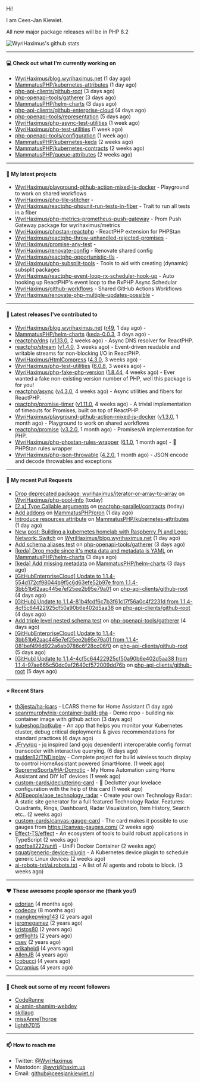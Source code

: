 Hi!

I am Cees-Jan Kiewiet.

All new major package releases will be in PHP 8.2

![WyriHaximus's github stats](https://github-readme-stats.vercel.app/api?username=WyriHaximus&show_icons=true)

---

#### 💻 Check out what I'm currently working on

- [WyriHaximus/blog.wyrihaximus.net](https://github.com/WyriHaximus/blog.wyrihaximus.net) (1 day ago)
- [MammatusPHP/kubernetes-attributes](https://github.com/MammatusPHP/kubernetes-attributes) (1 day ago)
- [php-api-clients/github-root](https://github.com/php-api-clients/github-root) (3 days ago)
- [php-openapi-tools/gatherer](https://github.com/php-openapi-tools/gatherer) (3 days ago)
- [MammatusPHP/helm-charts](https://github.com/MammatusPHP/helm-charts) (3 days ago)
- [php-api-clients/github-enterprise-cloud](https://github.com/php-api-clients/github-enterprise-cloud) (4 days ago)
- [php-openapi-tools/representation](https://github.com/php-openapi-tools/representation) (5 days ago)
- [WyriHaximus/php-async-test-utilities](https://github.com/WyriHaximus/php-async-test-utilities) (1 week ago)
- [WyriHaximus/php-test-utilities](https://github.com/WyriHaximus/php-test-utilities) (1 week ago)
- [php-openapi-tools/configuration](https://github.com/php-openapi-tools/configuration) (1 week ago)
- [MammatusPHP/kubernetes-keda](https://github.com/MammatusPHP/kubernetes-keda) (2 weeks ago)
- [MammatusPHP/kubernetes-contracts](https://github.com/MammatusPHP/kubernetes-contracts) (2 weeks ago)
- [MammatusPHP/queue-attributes](https://github.com/MammatusPHP/queue-attributes) (2 weeks ago)

---

#### 🌱 My latest projects

- [WyriHaximus/playground-github-action-mixed-js-docker](https://github.com/WyriHaximus/playground-github-action-mixed-js-docker) - Playground to work on shared workflows
- [WyriHaximus/php-tile-stitcher](https://github.com/WyriHaximus/php-tile-stitcher) - 
- [WyriHaximus/reactphp-phpunit-run-tests-in-fiber](https://github.com/WyriHaximus/reactphp-phpunit-run-tests-in-fiber) - Trait to run all tests in a fiber
- [WyriHaximus/php-metrics-prometheus-push-gateway](https://github.com/WyriHaximus/php-metrics-prometheus-push-gateway) - Prom Push Gateway package for wyrihaximus/metrics
- [WyriHaximus/phpstan-reactphp](https://github.com/WyriHaximus/phpstan-reactphp) - ReactPHP extension for PHPStan
- [WyriHaximus/reactphp-throw-unhandled-rejected-promises](https://github.com/WyriHaximus/reactphp-throw-unhandled-rejected-promises) - 
- [WyriHaximus/promise-any-test](https://github.com/WyriHaximus/promise-any-test) - 
- [WyriHaximus/renovate-config](https://github.com/WyriHaximus/renovate-config) - Renovate shared config
- [WyriHaximus/reactphp-opportunistic-tls](https://github.com/WyriHaximus/reactphp-opportunistic-tls) - 
- [WyriHaximus/php-subsplit-tools](https://github.com/WyriHaximus/php-subsplit-tools) - Tools to aid with creating (dynamic) subsplit packages
- [WyriHaximus/reactphp-event-loop-rx-scheduler-hook-up](https://github.com/WyriHaximus/reactphp-event-loop-rx-scheduler-hook-up) - Auto hooking up ReactPHP&#39;s event loop to the RxPHP Async Schedular
- [WyriHaximus/github-workflows](https://github.com/WyriHaximus/github-workflows) - Shared GitHub Actions Workflows
- [WyriHaximus/renovate-php-multiple-updates-possible](https://github.com/WyriHaximus/renovate-php-multiple-updates-possible) - 

---

#### 🔭 Latest releases I've contributed to

- [WyriHaximus/blog.wyrihaximus.net](https://github.com/WyriHaximus/blog.wyrihaximus.net) ([r49](https://github.com/WyriHaximus/blog.wyrihaximus.net/releases/tag/r49), 1 day ago) - 
- [MammatusPHP/helm-charts](https://github.com/MammatusPHP/helm-charts) ([keda-0.0.3](https://github.com/MammatusPHP/helm-charts/releases/tag/keda-0.0.3), 3 days ago) - 
- [reactphp/dns](https://github.com/reactphp/dns) ([v1.13.0](https://github.com/reactphp/dns/releases/tag/v1.13.0), 2 weeks ago) - Async DNS resolver for ReactPHP.
- [reactphp/stream](https://github.com/reactphp/stream) ([v1.4.0](https://github.com/reactphp/stream/releases/tag/v1.4.0), 3 weeks ago) - Event-driven readable and writable streams for non-blocking I/O in ReactPHP.
- [WyriHaximus/HtmlCompress](https://github.com/WyriHaximus/HtmlCompress) ([4.3.0](https://github.com/WyriHaximus/HtmlCompress/releases/tag/4.3.0), 3 weeks ago) - 
- [WyriHaximus/php-test-utilities](https://github.com/WyriHaximus/php-test-utilities) ([6.0.8](https://github.com/WyriHaximus/php-test-utilities/releases/tag/6.0.8), 3 weeks ago) - 
- [WyriHaximus/php-fake-php-version](https://github.com/WyriHaximus/php-fake-php-version) ([1.8.44](https://github.com/WyriHaximus/php-fake-php-version/releases/tag/1.8.44), 4 weeks ago) - Ever wanted a fake non-existing version number of PHP, well this package is for you!
- [reactphp/async](https://github.com/reactphp/async) ([v4.3.0](https://github.com/reactphp/async/releases/tag/v4.3.0), 4 weeks ago) - Async utilities and fibers for ReactPHP.
- [reactphp/promise-timer](https://github.com/reactphp/promise-timer) ([v1.11.0](https://github.com/reactphp/promise-timer/releases/tag/v1.11.0), 4 weeks ago) - A trivial implementation of timeouts for Promises, built on top of ReactPHP.
- [WyriHaximus/playground-github-action-mixed-js-docker](https://github.com/WyriHaximus/playground-github-action-mixed-js-docker) ([v1.3.0](https://github.com/WyriHaximus/playground-github-action-mixed-js-docker/releases/tag/v1.3.0), 1 month ago) - Playground to work on shared workflows
- [reactphp/promise](https://github.com/reactphp/promise) ([v3.2.0](https://github.com/reactphp/promise/releases/tag/v3.2.0), 1 month ago) - Promises/A implementation for PHP.
- [WyriHaximus/php-phpstan-rules-wrapper](https://github.com/WyriHaximus/php-phpstan-rules-wrapper) ([6.1.0](https://github.com/WyriHaximus/php-phpstan-rules-wrapper/releases/tag/6.1.0), 1 month ago) - 🌯 PHPStan rules wrapper
- [WyriHaximus/php-json-throwable](https://github.com/WyriHaximus/php-json-throwable) ([4.2.0](https://github.com/WyriHaximus/php-json-throwable/releases/tag/4.2.0), 1 month ago) - JSON encode and decode throwables and exceptions

---

#### 🔨 My recent Pull Requests

- [Drop deprecated package: wyrihaximus/iterator-or-array-to-array](https://github.com/WyriHaximus/php-pool-info/pull/7) on [WyriHaximus/php-pool-info](https://github.com/WyriHaximus/php-pool-info) (today)
- [[2.x] Type Callable arguments](https://github.com/reactphp-parallel/contracts/pull/9) on [reactphp-parallel/contracts](https://github.com/reactphp-parallel/contracts) (today)
- [Add addons](https://github.com/MammatusPHP/cron/pull/83) on [MammatusPHP/cron](https://github.com/MammatusPHP/cron) (1 day ago)
- [Introduce resources attribute](https://github.com/MammatusPHP/kubernetes-attributes/pull/1) on [MammatusPHP/kubernetes-attributes](https://github.com/MammatusPHP/kubernetes-attributes) (1 day ago)
- [New post: Building a kubernetes homelab with Raspberry Pi and Lego: Network: Switch](https://github.com/WyriHaximus/blog.wyrihaximus.net/pull/196) on [WyriHaximus/blog.wyrihaximus.net](https://github.com/WyriHaximus/blog.wyrihaximus.net) (1 day ago)
- [Add schema aliases test](https://github.com/php-openapi-tools/gatherer/pull/5) on [php-openapi-tools/gatherer](https://github.com/php-openapi-tools/gatherer) (3 days ago)
- [[keda] Drop mode since it&#39;s meta data and metadata is YAML](https://github.com/MammatusPHP/helm-charts/pull/16) on [MammatusPHP/helm-charts](https://github.com/MammatusPHP/helm-charts) (3 days ago)
- [[keda] Add missing metadata](https://github.com/MammatusPHP/helm-charts/pull/15) on [MammatusPHP/helm-charts](https://github.com/MammatusPHP/helm-charts) (3 days ago)
- [[GitHubEnterpriseCloud] Update to 1.1.4-554d172cf98044b9f5c6d63efe52b97e from 1.1.4-3bb51b62aac445e7ef25ee2b95e79a01](https://github.com/php-api-clients/github-root/pull/1222) on [php-api-clients/github-root](https://github.com/php-api-clients/github-root) (4 days ago)
- [[GitHub] Update to 1.1.4-81b4fcdf6c7b3f61c17f56a0c4f2231d from 1.1.4-4cf5c64422925cf50a90b6e402d5aa38](https://github.com/php-api-clients/github-root/pull/1221) on [php-api-clients/github-root](https://github.com/php-api-clients/github-root) (4 days ago)
- [Add triple level nested schema test](https://github.com/php-openapi-tools/gatherer/pull/4) on [php-openapi-tools/gatherer](https://github.com/php-openapi-tools/gatherer) (4 days ago)
- [[GitHubEnterpriseCloud] Update to 1.1.4-3bb51b62aac445e7ef25ee2b95e79a01 from 1.1.4-081bef496d922a6ab0786c6f28cc06f0](https://github.com/php-api-clients/github-root/pull/1220) on [php-api-clients/github-root](https://github.com/php-api-clients/github-root) (5 days ago)
- [[GitHub] Update to 1.1.4-4cf5c64422925cf50a90b6e402d5aa38 from 1.1.4-97ae665c50dc0af2640cf572009dd76b](https://github.com/php-api-clients/github-root/pull/1219) on [php-api-clients/github-root](https://github.com/php-api-clients/github-root) (5 days ago)

---

#### ⭐ Recent Stars

- [th3jesta/ha-lcars](https://github.com/th3jesta/ha-lcars) - LCARS theme for Home Assistant (1 day ago)
- [seanrmurphy/nix-container-build-gha](https://github.com/seanrmurphy/nix-container-build-gha) - Demo repo - building nix container image with github action (3 days ago)
- [kubeshop/botkube](https://github.com/kubeshop/botkube) - An app that helps you monitor your Kubernetes cluster, debug critical deployments &amp; gives recommendations for standard practices (6 days ago)
- [JFryy/qq](https://github.com/JFryy/qq) - jq inspired (and gojq dependent) interoperable config format transcoder with interactive querying. (6 days ago)
- [mulder82/TNDisplay](https://github.com/mulder82/TNDisplay) - Complete project for build wireless touch display to control HomeAssistant powered SmartHome. (1 week ago)
- [SupremeSports/HA-Domotic](https://github.com/SupremeSports/HA-Domotic) - My Home Automation using Home Assistant and DIY IoT devices (1 week ago)
- [custom-cards/decluttering-card](https://github.com/custom-cards/decluttering-card) - 🧹 Declutter your lovelace configuration with the help of this card (1 week ago)
- [AOEpeople/aoe_technology_radar](https://github.com/AOEpeople/aoe_technology_radar) - Create your own Technology Radar: A static site generator for a full featured Technology Radar. Features: Quadrants, Rings, Dashboard, Radar Visualization, Item History, Search etc.. (2 weeks ago)
- [custom-cards/canvas-gauge-card](https://github.com/custom-cards/canvas-gauge-card) - The card makes it possible to use gauges from https://canvas-gauges.com/ (2 weeks ago)
- [Effect-TS/effect](https://github.com/Effect-TS/effect) - An ecosystem of tools to build robust applications in TypeScript (2 weeks ago)
- [goofball222/unifi](https://github.com/goofball222/unifi) - UniFi Docker Container (2 weeks ago)
- [squat/generic-device-plugin](https://github.com/squat/generic-device-plugin) - A Kubernetes device plugin to schedule generic Linux devices (2 weeks ago)
- [ai-robots-txt/ai.robots.txt](https://github.com/ai-robots-txt/ai.robots.txt) - A list of AI agents and robots to block. (3 weeks ago)

---

#### ❤️ These awesome people sponsor me (thank you!)

- [edorian](https://github.com/edorian) (4 months ago)
- [codecov](https://github.com/codecov) (8 months ago)
- [mangkepwing143](https://github.com/mangkepwing143) (2 years ago)
- [jeromegamez](https://github.com/jeromegamez) (2 years ago)
- [kristos80](https://github.com/kristos80) (2 years ago)
- [getflights](https://github.com/getflights) (2 years ago)
- [csev](https://github.com/csev) (2 years ago)
- [erikaheidi](https://github.com/erikaheidi) (4 years ago)
- [AllenJB](https://github.com/AllenJB) (4 years ago)
- [lcobucci](https://github.com/lcobucci) (4 years ago)
- [Ocramius](https://github.com/Ocramius) (4 years ago)

---

#### 👯 Check out some of my recent followers

- [CodeRunne](https://github.com/CodeRunne)
- [al-amin-shamim-webdev](https://github.com/al-amin-shamim-webdev)
- [skillaug](https://github.com/skillaug)
- [missAnneThorpe](https://github.com/missAnneThorpe)
- [lighth7015](https://github.com/lighth7015)

---

#### 📫 How to reach me

- Twitter: [@WyriHaximus](https://twitter.com/WyriHaximus)
- Mastodon: [@wyri@haxim.us](https://toot-toot.wyrihaxim.us/@wyri)
- Email: [github@ceesjankiewiet.nl](mailto:github@ceesjankiewiet.nl)

